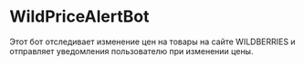 # WildPriceAlertBot

Этот бот отследивает изменение цен на товары на сайте WILDBERRIES и отправляет уведомления пользователю при изменении цены. 
